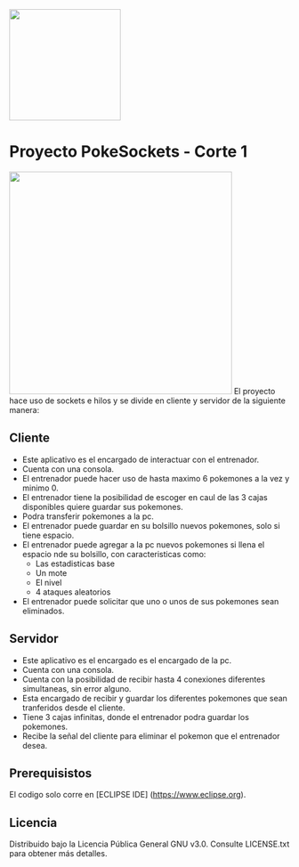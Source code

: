  <img src="https://artemisa.unbosque.edu.co/assets/ejemplos/img/logo_blanco.png" width="200"> 

# Proyecto PokeSockets - Corte 1 

<img src="https://wallpapercave.com/wp/wp3226968.jpg" width="400">
 El proyecto hace uso de sockets e hilos y se divide en cliente y servidor de la siguiente manera: 
 
 ## Cliente
 - Este aplicativo es el encargado de interactuar con el entrenador. 
 - Cuenta con una consola.
 - El entrenador puede hacer uso de hasta maximo 6 pokemones a la vez y minimo 0.
 - El entrenador tiene la posibilidad de escoger en caul de las 3 cajas disponibles quiere guardar sus pokemones. 
 - Podra transferir pokemones a la pc.
 - El entrenador puede guardar en su bolsillo nuevos pokemones, solo si tiene espacio.
 - El entrenador puede agregar a la pc nuevos pokemones si llena el espacio nde su bolsillo, con caracteristicas como: 
      - Las estadisticas base
      - Un mote
      - El nivel 
      - 4 ataques aleatorios
 - El entrenador puede solicitar que uno o unos de sus pokemones sean eliminados. 
 
 ## Servidor
 - Este aplicativo es el encargado es el encargado de la pc.
 - Cuenta con una consola. 
 - Cuenta con la posibilidad de recibir hasta 4 conexiones diferentes simultaneas, sin error alguno.
 - Esta encargado de recibir y guardar los diferentes pokemones que sean tranferidos desde el cliente.
 - Tiene 3 cajas infinitas, donde el entrenador podra guardar los pokemones. 
 - Recibe la señal del cliente para eliminar el pokemon que el entrenador desea. 
 
## Prerequisistos
El codigo solo corre en [ECLIPSE IDE] (https://www.eclipse.org).

## Licencia
Distribuido bajo la Licencia Pública General GNU v3.0. Consulte LICENSE.txt para obtener más detalles.
      
 
